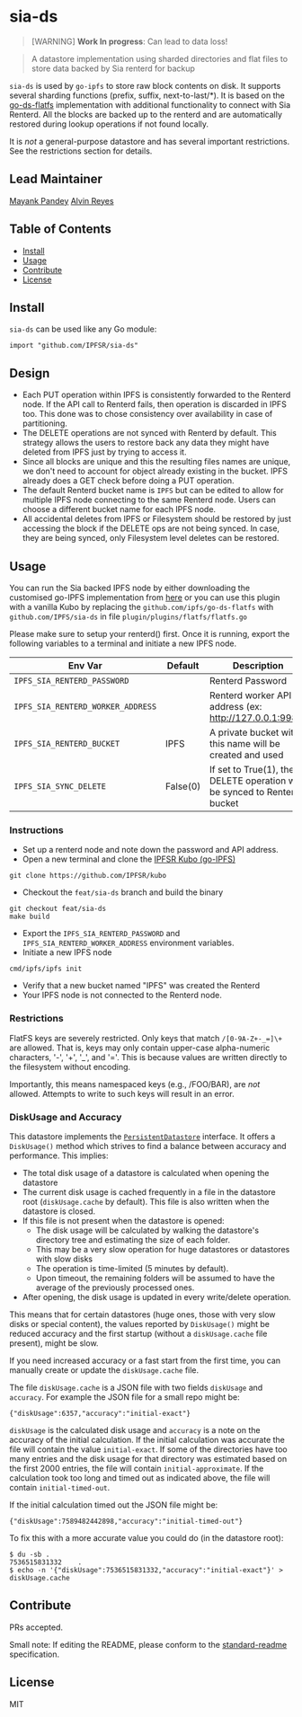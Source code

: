 # sia-ds

>[WARNING] **Work In progress**: Can lead to data loss!

> A datastore implementation using sharded directories and flat files to store data backed by Sia renterd for backup

`sia-ds` is used by `go-ipfs` to store raw block contents on disk. It supports several sharding functions (prefix, suffix, next-to-last/*).
It is based on the [go-ds-flatfs](https://github.com/ipfs/go-ds-flatfs) implementation with additional functionality to connect with Sia Renterd.
All the blocks are backed up to the renterd and are automatically restored during lookup operations if not found locally. 

It is _not_ a general-purpose datastore and has several important restrictions.
See the restrictions section for details.

## Lead Maintainer

[Mayank Pandey](https://github.com/LexLuthr)
[Alvin Reyes](https://github.com/alvin-reyes)

## Table of Contents

- [Install](#install)
- [Usage](#usage)
- [Contribute](#contribute)
- [License](#license)

## Install

`sia-ds` can be used like any Go module:


```
import "github.com/IPFSR/sia-ds"
```

## Design
* Each PUT operation within IPFS is consistently forwarded to the Renterd node. If the API call to Renterd fails, then operation is discarded in IPFS too. This done was to chose consistency over availability in case of partitioning.
* The DELETE operations are not synced with Renterd by default. This strategy allows the users to restore back any data they might have deleted from IPFS just by trying to access it.
* Since all blocks are unique and this the resulting files names are unique, we don't need to account for object already existing in the bucket. IPFS already does a GET check before doing a PUT operation.
* The default Renterd bucket name is `IPFS` but can be edited to allow for multiple IPFS node connecting to the same Renterd node. Users can choose a different bucket name for each IPFS node.
* All accidental deletes from IPFS or Filesystem should be restored by just accessing the block if the DELETE ops are not being synced. In case, they are being synced, only Filesystem level deletes can be restored.

## Usage

You can run the Sia backed IPFS node by either downloading the customised go-IPFS implementation from [here](https://github.com/IPFSR/kubo) or
you can use this plugin with a vanilla Kubo by replacing the `github.com/ipfs/go-ds-flatfs` with `github.com/IPFS/sia-ds` in file 
`plugin/plugins/flatfs/flatfs.go`

Please make sure to setup your renterd() first. Once it is running, export the following variables to a terminal and initiate a new IPFS node.

| Env Var                   | Default  | Description                                                              |
|---------------------------|----------|--------------------------------------------------------------------------|
| `IPFS_SIA_RENTERD_PASSWORD` |          | Renterd Password                                                         |
|`IPFS_SIA_RENTERD_WORKER_ADDRESS`|          | Renterd worker API address (ex: http://127.0.0.1:9980)                   |
|`IPFS_SIA_RENTERD_BUCKET`| IPFS     | A private bucket with this name will be created and used                 |
|`IPFS_SIA_SYNC_DELETE`| False(0) | If set to True(1), the DELETE operation will be synced to Renterd bucket |


### Instructions
* Set up a renterd node and note down the password and API address.
* Open a new terminal and clone the [IPFSR Kubo (go-IPFS)](https://github.com/IPFSR/kubo)
```shell
git clone https://github.com/IPFSR/kubo
```
* Checkout the `feat/sia-ds` branch and build the binary
```shell
git checkout feat/sia-ds
make build
```
* Export the `IPFS_SIA_RENTERD_PASSWORD` and `IPFS_SIA_RENTERD_WORKER_ADDRESS` environment variables.
* Initiate a new IPFS node
```shell
cmd/ipfs/ipfs init
```
* Verify that a new bucket named "IPFS" was created the Renterd
* Your IPFS node is not connected to the Renterd node.

### Restrictions

FlatFS keys are severely restricted. Only keys that match `/[0-9A-Z+-_=]\+` are
allowed. That is, keys may only contain upper-case alpha-numeric characters,
'-', '+', '_', and '='. This is because values are written directly to the
filesystem without encoding.

Importantly, this means namespaced keys (e.g., /FOO/BAR), are _not_ allowed.
Attempts to write to such keys will result in an error.

### DiskUsage and Accuracy

This datastore implements the [`PersistentDatastore`](https://godoc.org/github.com/ipfs/go-datastore#PersistentDatastore) interface. It offers a `DiskUsage()` method which strives to find a balance between accuracy and performance. This implies:

* The total disk usage of a datastore is calculated when opening the datastore
* The current disk usage is cached frequently in a file in the datastore root (`diskUsage.cache` by default). This file is also
written when the datastore is closed.
* If this file is not present when the datastore is opened:
  * The disk usage will be calculated by walking the datastore's directory tree and estimating the size of each folder.
  * This may be a very slow operation for huge datastores or datastores with slow disks
  * The operation is time-limited (5 minutes by default).
  * Upon timeout, the remaining folders will be assumed to have the average of the previously processed ones.
* After opening, the disk usage is updated in every write/delete operation.

This means that for certain datastores (huge ones, those with very slow disks or special content), the values reported by
`DiskUsage()` might be reduced accuracy and the first startup (without a `diskUsage.cache` file present), might be slow.

If you need increased accuracy or a fast start from the first time, you can manually create or update the
`diskUsage.cache` file.

The file `diskUsage.cache` is a JSON file with two fields `diskUsage` and `accuracy`.  For example the JSON file for a
small repo might be:

```
{"diskUsage":6357,"accuracy":"initial-exact"}
```

`diskUsage` is the calculated disk usage and `accuracy` is a note on the accuracy of the initial calculation.  If the
initial calculation was accurate the file will contain the value `initial-exact`.  If some of the directories have too
many entries and the disk usage for that directory was estimated based on the first 2000 entries, the file will contain
`initial-approximate`.  If the calculation took too long and timed out as indicated above, the file will contain
`initial-timed-out`.

If the initial calculation timed out the JSON file might be:
```
{"diskUsage":7589482442898,"accuracy":"initial-timed-out"}

```

To fix this with a more accurate value you could do (in the datastore root):

    $ du -sb .
    7536515831332    .
    $ echo -n '{"diskUsage":7536515831332,"accuracy":"initial-exact"}' > diskUsage.cache

## Contribute

PRs accepted.

Small note: If editing the README, please conform to the [standard-readme](https://github.com/RichardLitt/standard-readme) specification.

## License

MIT
